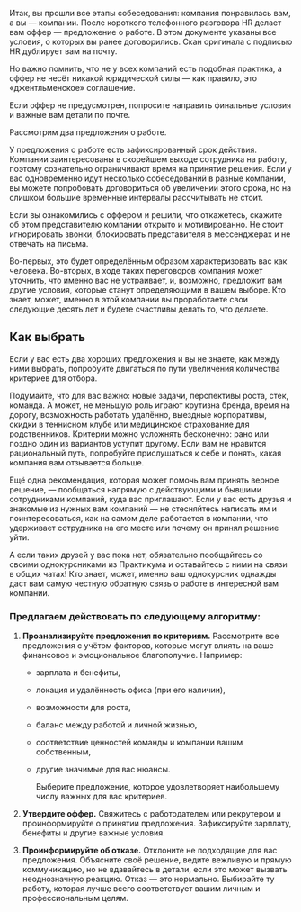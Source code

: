 Итак, вы прошли все этапы собеседования: компания понравилась вам, а вы — компании. После короткого телефонного разговора HR делает вам оффер — предложение о работе. В этом документе указаны все условия, о которых вы ранее договорились. Скан оригинала с подписью HR дублирует вам на почту.

Но важно помнить, что не у всех компаний есть подобная практика, а оффер не несёт никакой юридической силы — как правило, это «джентльменское» соглашение.

Если оффер не предусмотрен, попросите направить финальные условия и важные вам детали по почте.

Рассмотрим два предложения о работе.

У предложения о работе есть зафиксированный срок действия. Компании заинтересованы в скорейшем выходе сотрудника на работу, поэтому сознательно ограничивают время на принятие решения. Если у вас одновременно идут несколько собеседований в разные компании, вы можете попробовать договориться об увеличении этого срока, но на слишком большие временные интервалы рассчитывать не стоит.

Если вы ознакомились с оффером и решили, что откажетесь, скажите об этом представителю компании открыто и мотивированно. Не стоит игнорировать звонки, блокировать представителя в мессенджерах и не отвечать на письма.

Во-первых, это будет определённым образом характеризовать вас как человека. Во-вторых, в ходе таких переговоров компания может уточнить, что именно вас не устраивает, и, возможно, предложит вам другие условия, которые станут определяющими в вашем выборе. Кто знает, может, именно в этой компании вы проработаете свои следующие десять лет и будете счастливы делать то, что делаете.

## Как выбрать

Если у вас есть два хороших предложения и вы не знаете, как между ними выбрать, попробуйте двигаться по пути увеличения количества критериев для отбора.

Подумайте, что для вас важно: новые задачи, перспективы роста, стек, команда. А может, не меньшую роль играют крутизна бренда, время на дорогу, возможность работать удалённо, выездные корпоративы, скидки в теннисном клубе или медицинское страхование для родственников. Критерии можно усложнять бесконечно: рано или поздно один из вариантов уступит другому. Если вам не нравится рациональный путь, попробуйте прислушаться к себе и понять, какая компания вам отзывается больше.

Ещё одна рекомендация, которая может помочь вам принять верное решение, — пообщаться напрямую с действующими и бывшими сотрудниками компаний, куда вас приглашают. Если у вас есть друзья и знакомые из нужных вам компаний — не стесняйтесь написать им и поинтересоваться, как на самом деле работается в компании, что удерживает сотрудника на его месте или почему он принял решение уйти.

А если таких друзей у вас пока нет, обязательно пообщайтесь со своими однокурсниками из Практикума и оставайтесь с ними на связи в общих чатах! Кто знает, может, именно ваш однокурсник однажды даст вам самую честную обратную связь о работе в интересной вам компании.

### Предлагаем действовать по следующему алгоритму:

1. **Проанализируйте предложения по критериям.** Рассмотрите все предложения с учётом факторов, которые могут влиять на ваше финансовое и эмоциональное благополучие. Например:
    - зарплата и бенефиты,
    - локация и удалённость офиса (при его наличии),
    - возможности для роста,
    - баланс между работой и личной жизнью,
    - соответствие ценностей команды и компании вашим собственным,
    - другие значимые для вас нюансы.

      Выберите предложение, которое удовлетворяет наибольшему числу важных для вас критериев.

2. **Утвердите оффер.** Свяжитесь с работодателем или рекрутером и проинформируйте о принятии предложения. Зафиксируйте зарплату, бенефиты и другие важные условия.
3. **Проинформируйте об отказе.** Отклоните не подходящие для вас предложения. Объясните своё решение, ведите вежливую и прямую коммуникацию, но не вдавайтесь в детали, если это может вызвать неоднозначную реакцию. Отказ — это нормально. Выбирайте ту работу, которая лучше всего соответствует вашим личным и профессиональным целям.